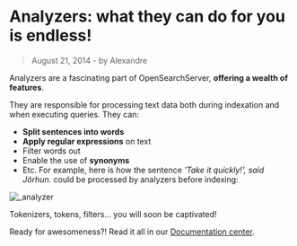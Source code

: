 # Analyzers: what they can do for you is endless!

> August 21, 2014 - by Alexandre

Analyzers are a fascinating part of OpenSearchServer, **offering a wealth of features**.

They are responsible for processing text data both during indexation and when executing queries. They can:

*   **Split sentences into words**
*   **Apply regular expressions** on text
*   Filter words out
*   Enable the use of **synonyms**
*   Etc.
For example, here is how the sentence _'Take it quickly!', said Jörhun._ could be processed by analyzers before indexing:

![_analyzer](../../images/analyzer.png)

Tokenizers, tokens, filters... you will soon be captivated!

Ready for awesomeness?! Read it all in our [Documentation center](http://www.opensearchserver.com/documentation/faq/indexing/how_to_use_analyzers.md).
